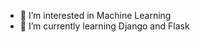 - 👀 I’m interested in Machine Learning
- 🌱 I’m currently learning Django and Flask



<!---
chn-yldz/chn-yldz is a ✨ special ✨ repository because its `README.md` (this file) appears on your GitHub profile.
You can click the Preview link to take a look at your changes.
--->
